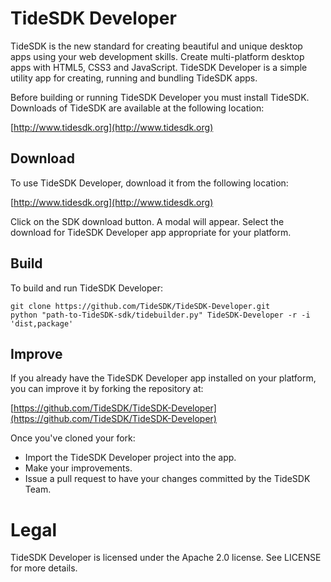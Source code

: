 # TideSDK Developer

TideSDK is the new standard for creating beautiful and unique desktop apps using your web development skills. Create multi-platform desktop apps with HTML5, CSS3 and JavaScript. TideSDK Developer is a simple utility app for creating, running and bundling TideSDK apps.

Before building or running TideSDK Developer you must install TideSDK. Downloads of TideSDK are available at the following location:

[http://www.tidesdk.org](http://www.tidesdk.org)

## Download

To use TideSDK Developer, download it from the following location:

[http://www.tidesdk.org](http://www.tidesdk.org)

Click on the SDK download button. A modal will appear. Select the download for TideSDK Developer app appropriate for your platform.

## Build

To build and run TideSDK Developer:

```
git clone https://github.com/TideSDK/TideSDK-Developer.git
python "path-to-TideSDK-sdk/tidebuilder.py" TideSDK-Developer -r -i 'dist,package'
```

## Improve

If you already have the TideSDK Developer app installed on your platform, you can improve it by forking the repository at:

[https://github.com/TideSDK/TideSDK-Developer](https://github.com/TideSDK/TideSDK-Developer)

Once you've cloned your fork:

* Import the TideSDK Developer project into the app.
* Make your improvements.
* Issue a pull request to have your changes committed by the TideSDK Team.

# Legal
TideSDK Developer is licensed under the Apache 2.0 license. See LICENSE for more details.
